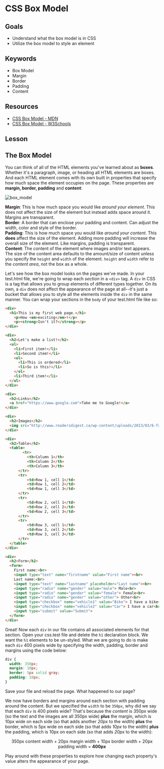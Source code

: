 # CSS Box Model

## Goals
* Understand what the box model is in CSS
* Utilize the box model to style an element

## Keywords
* Box Model
* Margin
* Border
* Padding
* Content

## Resources

* [CSS Box Model - MDN](https://developer.mozilla.org/en-US/docs/Learn/CSS/Introduction_to_CSS/Box_model)
* [CSS Box Model - W3Schools](https://www.w3schools.com/css/css_boxmodel.asp)

## Lesson

## The Box Model

You can think of all of the HTML elements you've learned about as **boxes**. Whether it's a paragraph, image, or heading all HTML elements are boxes. And each HTML element comes with its own built in properties that specify how much space the element occupies on the page. These properties are **margin, border, padding** and **content**:

![box_model](https://cdn-images-1.medium.com/max/1200/1*6DrszcyPybYDGziiS9CWdg.png)

**Margin**: This is how much space you would like _around your element_. This does not affect the size of the element but instead adds space around it. Margins are transparent.<br>
**Border**: A border that can enclose your padding and content. Can adjust the width, color and style of the border.<br>
**Padding**: This is how much space you would like _around your content_. This **does** affect the size of the element. Adding more padding will increase the overall size of the element. Like margins, padding is transparent.<br>
**Content**: The content of the element where images and/or text appears. The size of the content area defaults to the amount/size of content unless you specify the `height` and `width` of the element. `height` and `width` refer to the _content area_, not the box as a whole.<br>

Let's see how the box model looks on the pages we've made. In your test.html file, we're going to wrap each _section_ in a `<div>` tag. A `div` in CSS is a tag that allows you to group elements of different types together. On its own, a `div` does not affect the appearance of the page at all--it's just a bucket that allows you to style all the elements inside the `div` in the same manner. You can wrap your sections in the `body` of your test.html file like so:

```html
<div>
  <h1>This is my first web page.</h1>
    <p>How <em>exciting</em>!</p>
    <p><strong>Isn't it?</strong></p>
</div>

<div>
  <h2>Let's make a list!</h2>
  <ul>
    <li>First item!</li>
    <li>Second item!</li>
    <ol>
      <li>This is ordered</li>
      <li>So is this!</li>
    </ol>
    <li>Third item!</li>
  </ul>
</div>

<div>
  <h2>Links</h2>
  <a href="https://www.google.com">Take me to Google!</a>
</div>

<div>
  <h2>Images</h2>
  <img src="http://www.readersdigest.ca/wp-content/uploads/2013/03/6-facts-to-know-before-owning-a-puppy.jpg" alt="Puppy!" width="300"/>
</div>

<div>
  <h2>Table</h2>
  <table>
        <tr>
          <th>Column 1</th>
          <th>Column 2</th>
          <th>Column 3</th>
      </tr>
      <tr>
          <td>Row 1, cell 1</td>
          <td>Row 1, cell 2</td>
          <td>Row 1, cell 3</td>
      </tr>
      <tr>
          <td>Row 2, cell 1</td>
          <td>Row 2, cell 2</td>
          <td>Row 2, cell 3</td>
      </tr>
      <tr>
          <td>Row 3, cell 1</td>
          <td>Row 3, cell 2</td>
          <td>Row 3, cell 3</td>
      </tr>
  </table>
</div>

<div>
  <h2>Form</h2>
  <form>
    First name:<br>
    <input type="text" name="firstname" value="First name"><br>
    Last name:<br>
    <input type="text" name="lastname" placeholder="Last name"><br>
    <input type="radio" name="gender" value="male"> Male<br>
    <input type="radio" name="gender" value="female"> Female<br>
    <input type="radio" name="gender" value="other"> Other<br>
    <input type="checkbox" name="vehicle1" value="Bike"> I have a bike<br>
    <input type="checkbox" name="vehicle2" value="Car"> I have a car<br>
    <input type="submit" value="Submit">
  </form>
</div>
```

Great! Now each `div` in our file contains all associated elements for that section. Open your css.test file and delete the `h1` declaration block. We want the `h1` elements to be un-styled. What we are going to do is make each `div` 400 pixels wide by specifying the width, padding, border and margins using the code below:

```css
div {
  width: 350px;
  margin: 10px;
  border: 5px solid gray;
  padding: 10px;
}
```

Save your file and reload the page. What happened to our page? 

We now have borders and margins around each section with padding around the content. But we specified the `width` to be `350px`, why did we say that each `div` is 400 pixels wide? That's because the _content_ is 350px wide (so the text and the images are all 350px wide) **plus** the margin, which is 10px wide on each side (so that adds another _20px_ to the width) **plus** the border, which is 5px wide on each side (so that adds _10px_ to the width) **plus** the padding, which is 10px on each side (so that adds _20px_ to the width):

<div align="center">350px content width + 20px margin width + 10px border width + 20px padding width = <strong>400px</strong></div>

Play around with these properties to explore how changing each property's value alters the appearance of your page.
